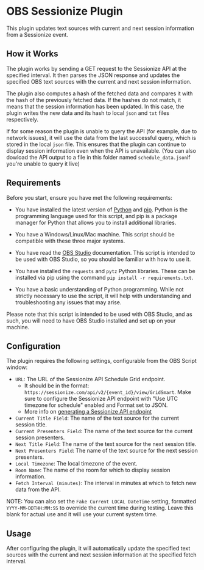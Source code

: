 # OBS Sessionize Plugin

This plugin updates text sources with current and next session information from a Sessionize event.

## How it Works

The plugin works by sending a GET request to the Sessionize API at the specified interval. It then parses the JSON response and updates the specified OBS text sources with the current and next session information.

The plugin also computes a hash of the fetched data and compares it with the hash of the previously fetched data. If the hashes do not match, it means that the session information has been updated. In this case, the plugin writes the new data and its hash to local `json` and `txt` files respectively.

If for some reason the plugin is unable to query the API (for example, due to network issues), it will use the data from the last successful query, which is stored in the local `json` file. This ensures that the plugin can continue to display session information even when the API is unavailable. (You can also dowload the API output to a file in this folder named `schedule_data.json`if you're unable to query it live)


## Requirements

Before you start, ensure you have met the following requirements:

* You have installed the latest version of [Python](https://www.python.org/downloads/) and [pip](https://pip.pypa.io/en/stable/installation/). Python is the programming language used for this script, and pip is a package manager for Python that allows you to install additional libraries.

* You have a Windows/Linux/Mac machine. This script should be compatible with these three major systems.

* You have read the [OBS Studio](https://obsproject.com/) documentation. This script is intended to be used with OBS Studio, so you should be familiar with how to use it.

* You have installed the `requests` and `pytz` Python libraries. These can be installed via pip using the command `pip install -r requirements.txt`.

* You have a basic understanding of Python programming. While not strictly necessary to use the script, it will help with understanding and troubleshooting any issues that may arise.

Please note that this script is intended to be used with OBS Studio, and as such, you will need to have OBS Studio installed and set up on your machine.

## Configuration

The plugin requires the following settings, configurable from the OBS Script window:

- `URL`: The URL of the Sessionize API Schedule Grid endpoint.
  -  It should be in the format: `https://sessionize.com/api/v2/{event_id}/view/GridSmart`. Make sure to configure the Sessionize API endpoint with "Use UTC timezone for schedule" enabled and Format set to JSON.
  -  More info on [generating a Sessionize API endpoint](https://sessionize.com/playbook/api)
- `Current Title Field`: The name of the text source for the current session title.
- `Current Presenters Field`: The name of the text source for the current session presenters.
- `Next Title Field`: The name of the text source for the next session title.
- `Next Presenters Field`: The name of the text source for the next session presenters.
- `Local Timezone`: The local timezone of the event.
- `Room Name`: The name of the room for which to display session information.
- `Fetch Interval (minutes)`: The interval in minutes at which to fetch new data from the API.

NOTE: You can also set the `Fake Current LOCAL DateTime` setting, formatted `YYYY-MM-DDTHH:MM:SS` to override the current time during testing. Leave this blank for actual use and it will use your current system time.

## Usage

After configuring the plugin, it will automatically update the specified text sources with the current and next session information at the specified fetch interval.






